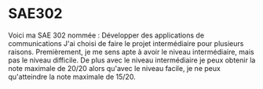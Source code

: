 # SAE302
Voici ma SAE 302 nommée : Développer des applications de communications
J'ai choisi de faire le projet intermédiaire pour plusieurs raisons.
Premièrement, je me sens apte à avoir le niveau intermédiaire, mais pas le niveau difficile.
De plus avec le niveau intermédiaire je peux obtenir la note maximale de 20/20 alors qu'avec le niveau facile,
je ne peux qu'atteindre la note maximale de 15/20.
